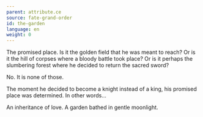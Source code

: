 ```yaml
---
parent: attribute.ce
source: fate-grand-order
id: the-garden
language: en
weight: 0
---
```


The promised place.
Is it the golden field that he was meant to reach?
Or is it the hill of corpses where a bloody battle took place?
Or is it perhaps the slumbering forest where he decided to return the sacred sword?

No. It is none of those.

The moment he decided to become a knight instead of a king, his promised place was determined.
In other words…

An inheritance of love.
A garden bathed in gentle moonlight.
